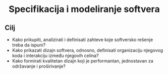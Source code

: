 <h1 align= "center"> Specifikacija i modeliranje softvera </h1>

## Cilj
  - Kako prikupiti, analizirati i definisati zahteve koje softversko rešenje treba da ispuni?
  - Kako prikazati dizajn softvera, odnosno, definisati organizaciju njegovog koda i interakciju između njegovih celina?
  - Kako formirati kvalitetan dizajn koji je performantan, jednostavan za održavanje i proširivanje?
